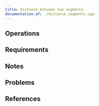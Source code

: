 ```yaml
---
title: Distance between two segments
documentation_of: ./distance_segments.cpp
---
```


## Operations

## Requirements

## Notes

## Problems

## References

